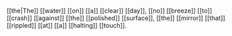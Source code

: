 [[the|The]] [[water]] [[on]] [[a]] [[clear]] [[day]], [[no]] [[breeze]] [[to]] [[crash]] [[against]] [[the]] [[polished]] [[surface]], [[the]] [[mirror]] [[that]] [[rippled]] [[at]] [[a]] [[halting]] [[touch]].